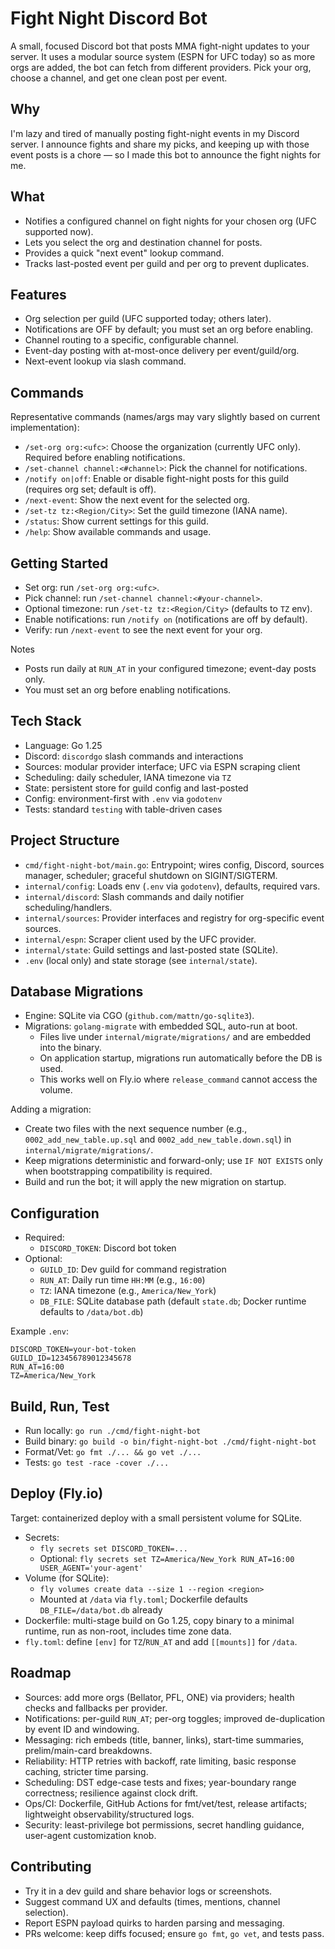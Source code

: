 # Fight Night Discord Bot

A small, focused Discord bot that posts MMA fight-night updates to your server. It uses a modular source system (ESPN for UFC today) so as more orgs are added, the bot can fetch from different providers. Pick your org, choose a channel, and get one clean post per event.

## Why
I'm lazy and tired of manually posting fight-night events in my Discord server. I announce fights and share my picks, and keeping up with those event posts is a chore — so I made this bot to announce the fight nights for me.

## What
- Notifies a configured channel on fight nights for your chosen org (UFC supported now).
- Lets you select the org and destination channel for posts.
- Provides a quick "next event" lookup command.
- Tracks last-posted event per guild and per org to prevent duplicates.

## Features
- Org selection per guild (UFC supported today; others later).
- Notifications are OFF by default; you must set an org before enabling.
- Channel routing to a specific, configurable channel.
- Event-day posting with at-most-once delivery per event/guild/org.
- Next-event lookup via slash command.

## Commands
Representative commands (names/args may vary slightly based on current implementation):
- `/set-org org:<ufc>`: Choose the organization (currently UFC only). Required before enabling notifications.
- `/set-channel channel:<#channel>`: Pick the channel for notifications.
- `/notify on|off`: Enable or disable fight-night posts for this guild (requires org set; default is off).
- `/next-event`: Show the next event for the selected org.
- `/set-tz tz:<Region/City>`: Set the guild timezone (IANA name).
- `/status`: Show current settings for this guild.
- `/help`: Show available commands and usage.

## Getting Started
- Set org: run `/set-org org:<ufc>`.
- Pick channel: run `/set-channel channel:<#your-channel>`.
- Optional timezone: run `/set-tz tz:<Region/City>` (defaults to `TZ` env).
- Enable notifications: run `/notify on` (notifications are off by default).
- Verify: run `/next-event` to see the next event for your org.

Notes
- Posts run daily at `RUN_AT` in your configured timezone; event-day posts only.
- You must set an org before enabling notifications.

## Tech Stack
- Language: Go 1.25
- Discord: `discordgo` slash commands and interactions
- Sources: modular provider interface; UFC via ESPN scraping client
- Scheduling: daily scheduler, IANA timezone via `TZ`
- State: persistent store for guild config and last-posted
- Config: environment-first with `.env` via `godotenv`
- Tests: standard `testing` with table-driven cases

## Project Structure
- `cmd/fight-night-bot/main.go`: Entrypoint; wires config, Discord, sources manager, scheduler; graceful shutdown on SIGINT/SIGTERM.
- `internal/config`: Loads env (`.env` via `godotenv`), defaults, required vars.
- `internal/discord`: Slash commands and daily notifier scheduling/handlers.
- `internal/sources`: Provider interfaces and registry for org-specific event sources.
- `internal/espn`: Scraper client used by the UFC provider.
- `internal/state`: Guild settings and last-posted state (SQLite).
- `.env` (local only) and state storage (see `internal/state`).

## Database Migrations

- Engine: SQLite via CGO (`github.com/mattn/go-sqlite3`).
- Migrations: `golang-migrate` with embedded SQL, auto-run at boot.
  - Files live under `internal/migrate/migrations/` and are embedded into the binary.
  - On application startup, migrations run automatically before the DB is used.
  - This works well on Fly.io where `release_command` cannot access the volume.

Adding a migration:

- Create two files with the next sequence number (e.g., `0002_add_new_table.up.sql` and `0002_add_new_table.down.sql`) in `internal/migrate/migrations/`.
- Keep migrations deterministic and forward-only; use `IF NOT EXISTS` only when bootstrapping compatibility is required.
- Build and run the bot; it will apply the new migration on startup.

## Configuration
- Required:
  - `DISCORD_TOKEN`: Discord bot token
- Optional:
  - `GUILD_ID`: Dev guild for command registration
  - `RUN_AT`: Daily run time `HH:MM` (e.g., `16:00`)
  - `TZ`: IANA timezone (e.g., `America/New_York`)
  - `DB_FILE`: SQLite database path (default `state.db`; Docker runtime defaults to `/data/bot.db`)

Example `.env`:
```
DISCORD_TOKEN=your-bot-token
GUILD_ID=123456789012345678
RUN_AT=16:00
TZ=America/New_York
```

## Build, Run, Test
- Run locally: `go run ./cmd/fight-night-bot`
- Build binary: `go build -o bin/fight-night-bot ./cmd/fight-night-bot`
- Format/Vet: `go fmt ./... && go vet ./...`
- Tests: `go test -race -cover ./...`

## Deploy (Fly.io)
Target: containerized deploy with a small persistent volume for SQLite.

- Secrets:
  - `fly secrets set DISCORD_TOKEN=...`
  - Optional: `fly secrets set TZ=America/New_York RUN_AT=16:00 USER_AGENT='your-agent'`
- Volume (for SQLite):
  - `fly volumes create data --size 1 --region <region>`
  - Mounted at `/data` via `fly.toml`; Dockerfile defaults `DB_FILE=/data/bot.db` already
- Dockerfile: multi-stage build on Go 1.25, copy binary to a minimal runtime, run as non-root, includes time zone data.
- `fly.toml`: define `[env]` for `TZ`/`RUN_AT` and add `[[mounts]]` for `/data`.

## Roadmap
- Sources: add more orgs (Bellator, PFL, ONE) via providers; health checks and fallbacks per provider.
- Notifications: per-guild `RUN_AT`; per-org toggles; improved de-duplication by event ID and windowing.
- Messaging: rich embeds (title, banner, links), start-time summaries, prelim/main-card breakdowns.
- Reliability: HTTP retries with backoff, rate limiting, basic response caching, stricter time parsing.
- Scheduling: DST edge-case tests and fixes; year-boundary range correctness; resilience against clock drift.
- Ops/CI: Dockerfile, GitHub Actions for fmt/vet/test, release artifacts; lightweight observability/structured logs.
- Security: least-privilege bot permissions, secret handling guidance, user-agent customization knob.

## Contributing
- Try it in a dev guild and share behavior logs or screenshots.
- Suggest command UX and defaults (times, mentions, channel selection).
- Report ESPN payload quirks to harden parsing and messaging.
- PRs welcome: keep diffs focused; ensure `go fmt`, `go vet`, and tests pass.
